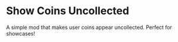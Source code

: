 # Show Coins Uncollected

A simple mod that makes user coins appear uncollected. Perfect for showcases!